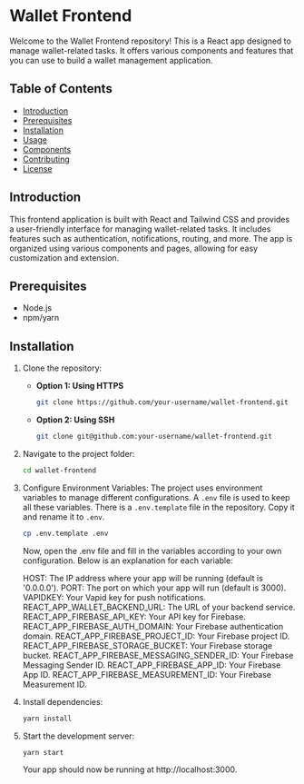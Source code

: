 
# Wallet Frontend

Welcome to the Wallet Frontend repository! This is a React app designed to manage wallet-related tasks. It offers various components and features that you can use to build a wallet management application.

## Table of Contents
- [Introduction](#introduction)
- [Prerequisites](#prerequisites)
- [Installation](#installation)
- [Usage](#usage)
- [Components](#components)
- [Contributing](#contributing)
- [License](#license)

## Introduction

This frontend application is built with React and Tailwind CSS and provides a user-friendly interface for managing wallet-related tasks. It includes features such as authentication, notifications, routing, and more. The app is organized using various components and pages, allowing for easy customization and extension.

## Prerequisites

- Node.js
- npm/yarn


## Installation

1. Clone the repository:

   - **Option 1: Using HTTPS**
     ```bash
     git clone https://github.com/your-username/wallet-frontend.git
     ```
  
   - **Option 2: Using SSH**
     ```bash
     git clone git@github.com:your-username/wallet-frontend.git
     ```

2. Navigate to the project folder:

   ```bash
   cd wallet-frontend
   ```
3. Configure Environment Variables:
The project uses environment variables to manage different configurations. A `.env` file is used to keep all these variables. There is a `.env.template` file in the repository. Copy it and rename it to `.env`.
   ```bash
   cp .env.template .env
   ```
   Now, open the .env file and fill in the variables according to your own configuration. Below is an explanation for each variable:

	HOST: The IP address where your app will be running (default is '0.0.0.0'). 
	PORT: The port on which your app will run (default is 3000). 
	VAPIDKEY: Your Vapid key for push notifications. 
	REACT_APP_WALLET_BACKEND_URL: The URL of your backend service.
	REACT_APP_FIREBASE_API_KEY: Your API key for Firebase. 
	REACT_APP_FIREBASE_AUTH_DOMAIN: Your Firebase authentication domain.
	REACT_APP_FIREBASE_PROJECT_ID: Your Firebase project ID.
	REACT_APP_FIREBASE_STORAGE_BUCKET: Your Firebase storage bucket.
	REACT_APP_FIREBASE_MESSAGING_SENDER_ID: Your Firebase Messaging Sender ID.
	REACT_APP_FIREBASE_APP_ID: Your Firebase App ID. 
	REACT_APP_FIREBASE_MEASUREMENT_ID: Your Firebase Measurement ID.

4. Install dependencies:
	```bash
	yarn install
	```
5. Start the development server:

   ```bash
   yarn start
   ```
   Your app should now be running at http://localhost:3000.